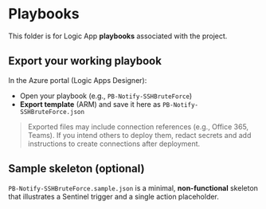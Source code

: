 # Playbooks

This folder is for Logic App **playbooks** associated with the project.

## Export your working playbook

In the Azure portal (Logic Apps Designer):
- Open your playbook (e.g., `PB-Notify-SSHBruteForce`)
- **Export template** (ARM) and save it here as `PB-Notify-SSHBruteForce.json`

> Exported files may include connection references (e.g., Office 365, Teams). If you intend others to deploy them, redact secrets and add instructions to create connections after deployment.

## Sample skeleton (optional)

`PB-Notify-SSHBruteForce.sample.json` is a minimal, **non-functional** skeleton that illustrates a Sentinel trigger and a single action placeholder.